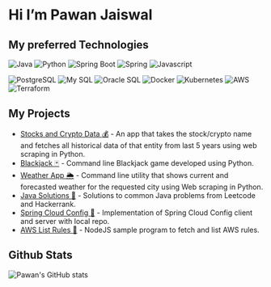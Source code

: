 # Hi I’m Pawan Jaiswal

## My preferred Technologies

![Java](https://img.shields.io/badge/-Java-orange?logo=java)
![Python](https://img.shields.io/badge/-Python-yellow?logo=python)
![Spring Boot](https://img.shields.io/badge/-Spring%20Boot-EEF2FB?logo=springboot)
![Spring](https://img.shields.io/badge/-Spring-EEF2FB?logo=spring)
![Javascript](https://img.shields.io/badge/-Javascript-red?logo=javascript)

![PostgreSQL](https://img.shields.io/badge/-PostgreSQL-EEF2FB?logo=postgresql)
![My SQL](https://img.shields.io/badge/-My%20SQL-orange?logo=mysql)
![Oracle SQL](https://img.shields.io/badge/-Oracle%20SQL-orange?logo=oracle)
![Docker](https://img.shields.io/badge/-Docker-EEF2FB?logo=docker)
![Kubernetes](https://img.shields.io/badge/-Kubernetes-EEF2FB?logo=kubernetes)
![AWS](https://img.shields.io/badge/-AWS-EEF2FB?logo=amazon)
![Terraform](https://img.shields.io/badge/-Terraform-6434eb?logo=terraform)

## My Projects

- [Stocks and Crypto Data :moneybag:](https://github.com/pawanJ09/stocks-crypto-data.git) - An app that takes the stock/crypto name and fetches all historical data of that entity from last 5 years using web scraping in Python.
- [Blackjack :black_joker:](https://github.com/pawanJ09/blackjack.git) - Command line Blackjack game developed using Python.
- [Weather App :sun_behind_rain_cloud:](https://github.com/pawanJ09/weather-app.git) - Command line utility that shows current and forecasted weather for the requested city using Web scraping in Python.
- [Java Solutions 🚀](https://github.com/pawanJ09/java-solutions.git) - Solutions to common Java problems from Leetcode and Hackerrank.
- [Spring Cloud Config 🚀](https://github.com/pawanJ09/spring-boot.git) - Implementation of Spring Cloud Config client and server with local repo.
- [AWS List Rules 🚀](https://github.com/pawanJ09/nodejs-learning.git) - NodeJS sample program to fetch and list AWS rules.

## Github Stats

![Pawan's GitHub stats](https://github-readme-stats.vercel.app/api?username=pawanJ09&hide=stars,issues,contribs&show_icons=true&theme=dracula)

